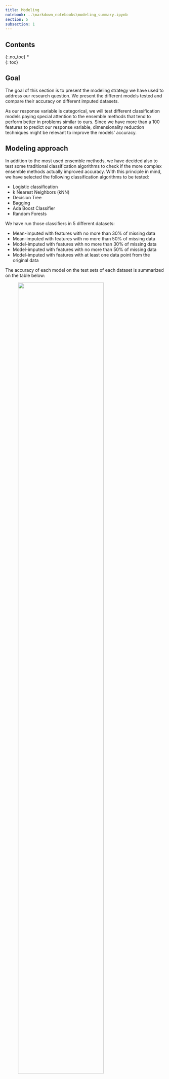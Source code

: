 ```yaml
---
title: Modeling
notebook: ..\markdown_notebooks\modeling_summary.ipynb
section: 5
subsection: 1
---
```


## Contents
{:.no_toc}
*  
{: toc}


## Goal

The goal of this section is to present the modeling strategy we have used to address our research question. We present the different models tested and compare their accuracy on different imputed datasets.

As our response variable is categorical, we will test different classification models paying special attention to the ensemble methods that tend to perform better in problems similar to ours. Since we have more than a 100 features to predict our response variable, dimensionality reduction techniques might be relevant to improve the models' accuracy.

## Modeling approach

In addition to the most used ensemble methods, we have decided also to test some traditional classification algorithms to check if the more complex ensemble methods actually improved accuracy. With this principle in mind, we have selected the following classification algorithms to be tested:
* Logistic classification
* k Nearest Neighbors (kNN)
* Decision Tree
* Bagging
* Ada Boost Classifier
* Random Forests

We have run those classifiers in 5 different datasets:
* Mean-imputed with features with no more than 30% of missing data
* Mean-imputed with features with no more than 50% of missing data
* Model-imputed with features with no more than 30% of missing data
* Model-imputed with features with no more than 50% of missing data
* Model-imputed with features with at least one data point from the original data

The accuracy of each model on the test sets of each dataset is summarized on the table below:

<figure class="center_fig">
    <img src="/cs109a_adni/data_summary_files/modelheatmap.png" style="width: 80%" class="image">
    <figcaption class="center_cap" style="text-align: center">
        Figure 1. Model comparison summary.
    </figcaption>
</figure>

It is easy to check that "non-ensemble" methods did perform worse than the ensemble methods - as expected. Among the different ensemble methods, Bagging (using Decision Trees) showed stronger results than Boosting and Random Forests. It is also interesting to notice that the combination of Bagging and model-based imputation has proven to be the best combination to accurately predict Alzheimer's Disease on our patient base.

More details about the deployment of each model can be found on the "Model Comparison" subsection.

## Dimensionality reduction

We have performed Principal Component Analysis (PCA) to check if we could further improve our results. However, as shown on the "Imputation" section of this report, the correlation between features is not relevant. Therefore, PCA does not concentrate explanatory power on a few components. This finding is corroborated by the following plot:

<figure class="center_fig">
    <img src="/cs109a_adni/figures/pca.png" class="image">
    <figcaption class="center_cap" style="text-align: center">
        Figure 2. Principal components ordered by variance explained.
    </figcaption>
</figure>


